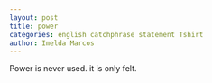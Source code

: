 ```yaml
---
layout: post
title: power
categories: english catchphrase statement Tshirt
author: Imelda Marcos
---
```

Power is never used. it is only felt.
